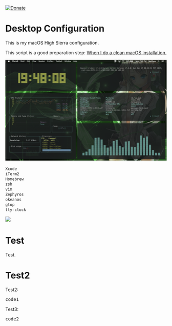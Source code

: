 [![Donate](https://img.shields.io/badge/Donate-PayPal-green.svg)](https://www.paypal.com/cgi-bin/webscr?cmd=_s-xclick&hosted_button_id=KYEHRWKYCD3A2)
<h1>Desktop Configuration </h1>

This is my macOS High Sierra configuration. 

This script is a good preparation step: <a href="https://github.com/mzdr/macOS">When I do a clean macOS installation.</a>

![Alt text](/img/macOS.png)

```
Xcode
iTerm2
Homebrew
zsh
vim
Zephyros
okeanos
gtop
tty-clock
```
<img src="https://github.com/mattinclude/macOS/blob/master/img/macOS.png">

<h1>Test</h1>
Test.

<h1>Test2</h1>
Test2:
<pre>
code1
</pre>
Test3:
<pre>
code2
</pre>
